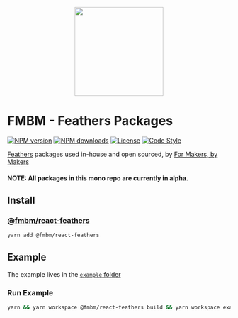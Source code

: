 <p align="center"><img src="https://pbs.twimg.com/profile_images/1041540742940770304/Q-HPWlSn_400x400.jpg" width="200" /></p>

# FMBM - Feathers Packages

[![NPM version][npm-image]][npm-url]
[![NPM downloads][npm-downloads-image]][npm-url]
[![License][license-image]][license-url]
[![Code Style][code-style-image]][code-style-url]

[Feathers][feathers-site-url] packages used in-house and open sourced, by [For Makers, by Makers][fmbm-site-url]

#### NOTE: All packages in this mono repo are currently in alpha.

## Install

### [@fmbm/react-feathers](/packages/react-feathers)

```bash
yarn add @fmbm/react-feathers
```

## Example

The example lives in the [`example` folder](/example)

### Run Example

```bash
yarn && yarn workspace @fmbm/react-feathers build && yarn workspace example start
```

[feathers-site-url]: https://feathersjs.com/
[fmbm-site-url]: https://fmbm.io
[npm-image]: https://img.shields.io/npm/v/@fmbm/react-feathers.svg?style=flat-square
[npm-url]: https://npmjs.org/package/@fmbm/react-feathers
[npm-downloads-image]: https://img.shields.io/npm/dm/@fmbm/react-feathers.svg?style=flat-square
[license-image]: https://img.shields.io/npm/l/@fmbm/react-feathers.svg?style=flat-square
[license-url]: https://github.com/fmbm/feathers/blob/master/LICENSE
[code-style-image]: https://img.shields.io/badge/code%20style-standard-brightgreen.svg?style=flat-square
[code-style-url]: http://standardjs.com/
